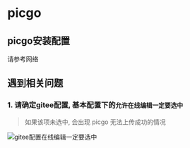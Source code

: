 # picgo

## picgo安装配置

请参考网络

## 遇到相关问题

### 1. 请确定gitee配置, 基本配置下的`允许在线编辑一定要选中`

> 如果该项未选中, 会出现 picgo 无法上传成功的情况

![gitee配置在线编辑一定要选中](https://gitee.com/cpfree/picture-warehouse/raw/master/pic1/20210622221442.png)

